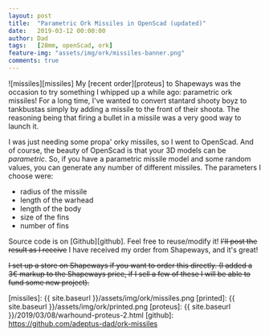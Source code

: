 ```yaml
---
layout: post
title:  "Parametric Ork Missiles in OpenScad (updated)"
date:   2019-03-12 00:00:00
author: Dad
tags:   [28mm, openScad, ork]
feature-img: "assets/img/ork/missiles-banner.png"
comments: true
---
```


![missiles][missiles]
My [recent order][proteus] to Shapeways was the occasion to try something I whipped up a while ago: parametric ork missiles! For a long time, I've wanted to convert stantard shooty boyz to tankbustas simply by adding a missile to the front of their shoota. The reasoning being that firing a bullet in a missile was a very good way to launch it.

I was just needing some propa' orky missiles, so I went to OpenScad. And of course, the beauty of OpenScad is that your 3D models can be *parametric*. So, if you have a parametric missile model and some random values, you can generate any number of different missiles. The parameters I choose were:
- radius of the missile
- length of the warhead
- length of the body
- size of the fins
- number of fins

Source code is on [Github][github]. Feel free to reuse/modify it! ~~I'll post the result as I receive~~ I have received my order from Shapeways, and it's great!

~~I set up a store on Shapeways if you want to order this directly. (I added a 3€ markup to the Shapeways price, if I sell a few of these I will be able to fund some new project).~~


[missiles]: {{ site.baseurl }}/assets/img/ork/missiles.png
[printed]: {{ site.baseurl }}/assets/img/ork/printed.png
[proteus]: {{ site.baseurl }}/2019/03/08/warhound-proteus-2.html
[github]: https://github.com/adeptus-dad/ork-missiles


